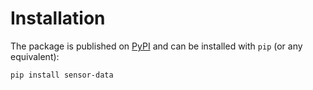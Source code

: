 # Installation

The package is published on [PyPI](https://pypi.org/project/deezer-python/) and can be installed with `pip` (or any equivalent):

```bash
pip install sensor-data
```
